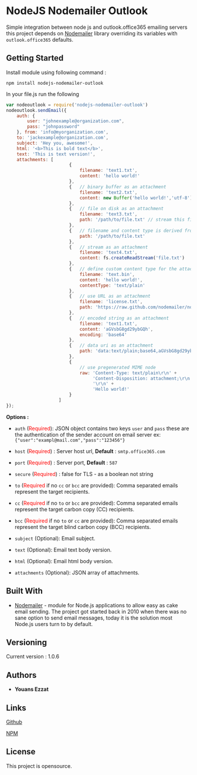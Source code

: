 # NodeJS Nodemailer Outlook

Simple integration between node js and outlook.office365 emailing servers this project depends on [Nodemailer](https://nodemailer.com) library overriding its variables with `outlook.office365` defaults.
## Getting Started
Install module using following command :
```
npm install nodejs-nodemailer-outlook
```
In your file.js run the following

```javascript
var nodeoutlook = require('nodejs-nodemailer-outlook')
nodeoutlook.sendEmail({
    auth: {
        user: "johnexample@organization.com",
        pass: "johnpassword"
    }, from: 'info@myorganization.com',
    to: 'jackexample@organization.com',
    subject: 'Hey you, awesome!',
    html: '<b>This is bold text</b>',
    text: 'This is text version!',
    attachments: [
                        {
                            filename: 'text1.txt',
                            content: 'hello world!'
                        },
                        {   // binary buffer as an attachment
                            filename: 'text2.txt',
                            content: new Buffer('hello world!','utf-8')
                        },
                        {   // file on disk as an attachment
                            filename: 'text3.txt',
                            path: '/path/to/file.txt' // stream this file
                        },
                        {   // filename and content type is derived from path
                            path: '/path/to/file.txt'
                        },
                        {   // stream as an attachment
                            filename: 'text4.txt',
                            content: fs.createReadStream('file.txt')
                        },
                        {   // define custom content type for the attachment
                            filename: 'text.bin',
                            content: 'hello world!',
                            contentType: 'text/plain'
                        },
                        {   // use URL as an attachment
                            filename: 'license.txt',
                            path: 'https://raw.github.com/nodemailer/nodemailer/master/LICENSE'
                        },
                        {   // encoded string as an attachment
                            filename: 'text1.txt',
                            content: 'aGVsbG8gd29ybGQh',
                            encoding: 'base64'
                        },
                        {   // data uri as an attachment
                            path: 'data:text/plain;base64,aGVsbG8gd29ybGQ='
                        },
                        {
                            // use pregenerated MIME node
                            raw: 'Content-Type: text/plain\r\n' +
                                 'Content-Disposition: attachment;\r\n' +
                                 '\r\n' +
                                 'Hello world!'
                        }
                    ]
});
```
<b>Options :</b>

- ```auth``` (<span style='color:red;'>Required</span>): JSON object contains two keys `user` and `pass` these are the authentication of the sender account on email server ex: `{"user":"exampl@mail.com","pass":"123456"}`

- ```host``` (<span style='color:red;'>Required</span>) : Server host url, <b>Default</b> : `smtp.office365.com`
- ```port``` (<span style='color:red;'>Required</span>) : Server port, <b>Default</b> : `587`
- ```secure``` (<span style='color:red;'>Required</span>) : false for TLS - as a boolean not string

- ```to```  (<span style='color:red;'>Required</span> if no `cc` or `bcc` are provided): Comma separated emails represent the target recipients.
- ```cc```  (<span style='color:red;'>Required</span> if no `to` or `bcc` are provided): Comma separated emails represent the target carbon copy (CC) recipients.
- ```bcc```  (<span style='color:red;'>Required</span> if no `to` or `cc` are provided): Comma separated emails represent the target blind carbon copy (BCC) recipients.
- ```subject```  (Optional): Email subject.
- ```text```  (Optional): Email text body version.
- ```html```  (Optional): Email html body version.
- ```attachments```  (Optional): JSON array of attachments.
## Built With

* [Nodemailer](https://nodemailer.com) - module for Node.js applications to allow easy as cake email sending. The project got started back in 2010 when there was no sane option to send email messages, today it is the solution most Node.js users turn to by default.

## Versioning

Current version : 1.0.6

## Authors

* **Youans Ezzat**

## Links

[Github](https://github.com/Youans/nodejs-nodemailer-outlook)

[NPM](https://www.npmjs.com/package/nodejs-nodemailer-outlook)

## License

This project is opensource.
